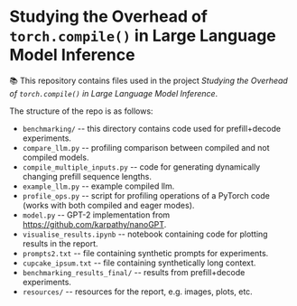 # Studying the Overhead of `torch.compile()` in Large Language Model Inference

📚 This repository contains files used in the project *Studying the Overhead of `torch.compile()` in Large Language Model Inference*.

The structure of the repo is as follows:
- `benchmarking/` -- this directory contains code used for prefill+decode experiments.
- `compare_llm.py` -- profiling comparison between compiled and not compiled models.
- `compile_multiple_inputs.py` -- code for generating dynamically changing prefill sequence lengths.
- `example_llm.py` -- example compiled llm.
- `profile_ops.py` -- script for profiling operations of a PyTorch code (works with both compiled and eager modes). 
- `model.py` -- GPT-2 implementation from https://github.com/karpathy/nanoGPT.
- `visualise_results.ipynb` -- notebook containing code for plotting results in the report.
- `prompts2.txt` -- file containing synthetic prompts for experiments.
- `cupcake_ipsum.txt` -- file containing synthetically long context.
- `benchmarking_results_final/` -- results from prefill+decode experiments.
- `resources/` -- resources for the report, e.g. images, plots, etc.